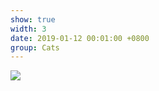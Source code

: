 ```yaml
---
show: true
width: 3
date: 2019-01-12 00:01:00 +0800
group: Cats
---
```

<div>
    <img data-src="{{ site.data.profile.portrait_url | relative_url }}" class="lazy w-100 rounded-xl" src="{{ '/assets/images/empty_300x200.png' | relative_url }}">
</div>

